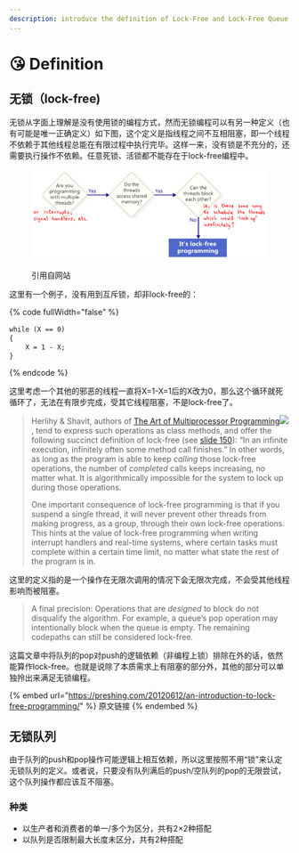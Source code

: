 ```yaml
---
description: introduce the definition of Lock-Free and Lock-Free Queue
---
```


# 😘 Definition

## 无锁（lock-free)

无锁从字面上理解是没有使用锁的编程方式，然而无锁编程可以有另一种定义（也有可能是唯一正确定义）如下图，这个定义是指线程之间不互相阻塞，即一个线程不依赖于其他线程总能在有限过程中执行完毕。这样一来，没有锁是不充分的，还需要执行操作不依赖。任意死锁、活锁都不能存在于lock-free编程中。

<figure><img src=".gitbook/assets/image (1) (1) (1) (1) (1) (1) (1) (1) (1).png" alt=""><figcaption><p>引用自网站</p></figcaption></figure>

这里有一个例子，没有用到互斥锁，却非lock-free的：

{% code fullWidth="false" %}
```clike
while (X == 0)
{
    X = 1 - X;
}
```
{% endcode %}

这里考虑一个其他的邪恶的线程一直将X=1-X=1后的X改为0，那么这个循环就死循环了，无法在有限步完成，受其它线程阻塞，不是lock-free了。



> Herlihy & Shavit, authors of [The Art of Multiprocessor Programming](http://www.amazon.com/gp/product/0123973376/ref=as\_li\_ss\_tl?ie=UTF8\&tag=preshonprogr-20\&linkCode=as2\&camp=1789\&creative=390957\&creativeASIN=0123973376)![](http://www.assoc-amazon.com/e/ir?t=preshonprogr-20\&l=as2\&o=1\&a=0123973376), tend to express such operations as class methods, and offer the following succinct definition of lock-free (see [slide 150](https://docs.google.com/viewer?a=v\&q=cache:HaWgz4g5e7QJ:www.elsevierdirect.com/companions/9780123705914/Lecture%2520Slides/05\~Chapter\_05.ppt+\&hl=en\&gl=ca\&pid=bl\&srcid=ADGEESghbD6JBTSkCnlPP8ZjPwxS2kM6bbvEGUJaHozCN1CGYW0hnR0WkwmG7LvVj5BUOYZTfTXUClM7uXmr-nXPYlOvZulPJMgYXHaXqqo\_m9qkn38gw8qMn01tFoxTmTkvjalHzQOB\&sig=AHIEtbRChU00kpYARLAr5Cv5Z5aB2NLo5w)): “In an infinite execution, infinitely often some method call finishes.” In other words, as long as the program is able to keep _calling_ those lock-free operations, the number of _completed_ calls keeps increasing, no matter what. It is algorithmically impossible for the system to lock up during those operations.
>
> One important consequence of lock-free programming is that if you suspend a single thread, it will never prevent other threads from making progress, as a group, through their own lock-free operations. This hints at the value of lock-free programming when writing interrupt handlers and real-time systems, where certain tasks must complete within a certain time limit, no matter what state the rest of the program is in.

这里的定义指的是一个操作在无限次调用的情况下会无限次完成，不会受其他线程影响而被阻塞。

> A final precision: Operations that are _designed_ to block do not disqualify the algorithm. For example, a queue’s pop operation may intentionally block when the queue is empty. The remaining codepaths can still be considered lock-free.

这篇文章中将队列的pop对push的逻辑依赖（非编程上锁）排除在外的话，依然能算作lock-free。也就是说除了本质需求上有阻塞的部分外，其他的部分可以单独拎出来满足无锁编程。



{% embed url="https://preshing.com/20120612/an-introduction-to-lock-free-programming/" %}
原文链接
{% endembed %}

## 无锁队列

由于队列的push和pop操作可能逻辑上相互依赖，所以这里按照不用“锁”来认定无锁队列的定义。或者说，只要没有队列满后的push/空队列的pop的无限尝试，这个队列操作都应该互不阻塞。



### 种类

* 以生产者和消费者的单一/多个为区分，共有2×2种搭配
* 以队列是否限制最大长度未区分，共有2种搭配

